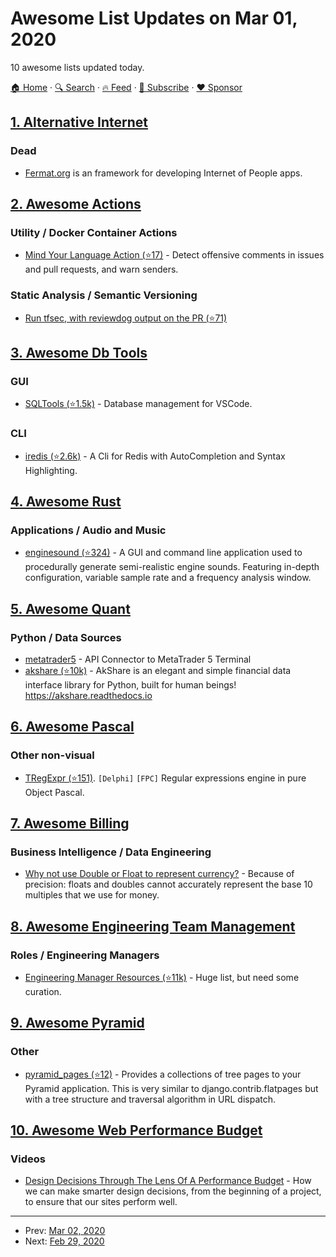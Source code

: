 # Awesome List Updates on Mar 01, 2020

10 awesome lists updated today.

[🏠 Home](/README.md) · [🔍 Search](https://www.trackawesomelist.com/search/) · [🔥 Feed](https://www.trackawesomelist.com/rss.xml) · [📮 Subscribe](https://trackawesomelist.us17.list-manage.com/subscribe?u=d2f0117aa829c83a63ec63c2f&id=36a103854c) · [❤️  Sponsor](https://github.com/sponsors/theowenyoung)



## [1. Alternative Internet](/content/redecentralize/alternative-internet/README.md)

### Dead

*   [Fermat.org](http://fermat.org/) is an framework for developing Internet of People apps.

## [2. Awesome Actions](/content/sdras/awesome-actions/README.md)

### Utility / Docker Container Actions

*   [Mind Your Language Action (⭐17)](https://github.com/tailaiw/mind-your-language-action) - Detect offensive comments in issues and pull requests, and warn senders.

### Static Analysis / Semantic Versioning

*   [Run tfsec, with reviewdog output on the PR (⭐71)](https://github.com/reviewdog/action-tfsec)

## [3. Awesome Db Tools](/content/mgramin/awesome-db-tools/README.md)

### GUI

*   [SQLTools (⭐1.5k)](https://github.com/mtxr/vscode-sqltools) - Database management for VSCode.

### CLI

*   [iredis (⭐2.6k)](https://github.com/laixintao/iredis) - A Cli for Redis with AutoCompletion and Syntax Highlighting.

## [4. Awesome Rust](/content/rust-unofficial/awesome-rust/README.md)

### Applications / Audio and Music

*   [enginesound (⭐324)](https://github.com/DasEtwas/enginesound) - A GUI and command line application used to procedurally generate semi-realistic engine sounds. Featuring in-depth configuration, variable sample rate and a frequency analysis window.

## [5. Awesome Quant](/content/wilsonfreitas/awesome-quant/README.md)

### Python / Data Sources

*   [metatrader5](https://pypi.org/project/MetaTrader5/) - API Connector to MetaTrader 5 Terminal
*   [akshare (⭐10k)](https://github.com/jindaxiang/akshare) - AkShare is an elegant and simple financial data interface library for Python, built for human beings! <https://akshare.readthedocs.io>

## [6. Awesome Pascal](/content/Fr0sT-Brutal/awesome-pascal/README.md)

### Other non-visual

*   [TRegExpr (⭐151)](https://github.com/andgineer/TRegExpr). `[Delphi]` `[FPC]` Regular expressions engine in pure Object Pascal.

## [7. Awesome Billing](/content/kdeldycke/awesome-billing/README.md)

### Business Intelligence / Data Engineering

*   [Why not use Double or Float to represent currency?](https://stackoverflow.com/questions/3730019/why-not-use-double-or-float-to-represent-currency/3730040#3730040) - Because of precision: floats and doubles cannot accurately represent the base 10 multiples that we use for money.

## [8. Awesome Engineering Team Management](/content/kdeldycke/awesome-engineering-team-management/README.md)

### Roles / Engineering Managers

*   [Engineering Manager Resources (⭐11k)](https://github.com/ryanburgess/engineer-manager) - Huge list, but need some curation.

## [9. Awesome Pyramid](/content/uralbash/awesome-pyramid/README.md)

### Other

*   [pyramid\_pages (⭐12)](https://github.com/uralbash/pyramid_pages) - Provides a
    collections of tree pages to your Pyramid application. This is very similar
    to django.contrib.flatpages but with a tree structure and traversal algorithm
    in URL dispatch.

## [10. Awesome Web Performance Budget](/content/pajaydev/awesome-web-performance-budget/README.md)

### Videos

*   [Design Decisions Through The Lens Of A Performance Budget](https://vimeo.com/108328247) - How we can make smarter design decisions, from the beginning of a project, to ensure that our sites perform well.

---

- Prev: [Mar 02, 2020](/content/2020/03/02/README.md)
- Next: [Feb 29, 2020](/content/2020/02/29/README.md)